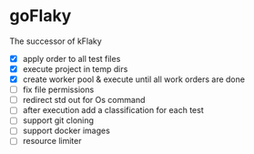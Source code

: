 # goFlaky
The successor of kFlaky

- [x] apply order to all test files
- [x] execute project in temp dirs
- [x] create worker pool & execute until all work orders are done
- [ ] fix file permissions
- [ ] redirect std out for Os command
- [ ] after execution add a classification for each test
- [ ] support git cloning
- [ ] support docker images
- [ ] resource limiter